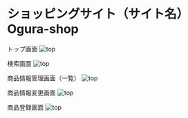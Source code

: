 # ショッピングサイト（サイト名）Ogura-shop 

トップ画面
![top](https://i.gyazo.com/70fda258cefcdd253ed963ce28d2e550.jpg)

検索画面
![top](https://i.gyazo.com/0365c0ca3973a5806912fe5759641011.jpg)

商品情報管理画面（一覧）
![top](https://i.gyazo.com/a664272488d8335dbd28f4f7f844c3c5.jpg)

商品情報変更画面
![top](https://i.gyazo.com/7c16cf307ce50486537e437d5874cd9c.png)

商品登録画面
![top](https://i.gyazo.com/fceaff9d7a745626e8e8aecb5b4345ea.png)
